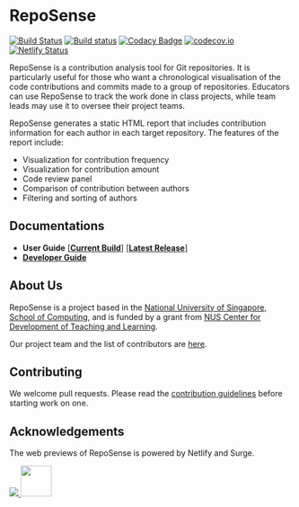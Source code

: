 # RepoSense
[![Build Status](https://travis-ci.org/reposense/RepoSense.svg?branch=master)](https://travis-ci.org/reposense/RepoSense)
[![Build status](https://ci.appveyor.com/api/projects/status/gsbkj5qby3pjd6nw/branch/master?svg=true)](https://ci.appveyor.com/project/eugenepeh/reposense/branch/master)
[![Codacy Badge](https://api.codacy.com/project/badge/Grade/08a3527378464ed4a5ad62e27f590d6a)](https://www.codacy.com/app/reposense/RepoSense?utm_source=github.com&amp;utm_medium=referral&amp;utm_content=reposense/RepoSense&amp;utm_campaign=Badge_Grade)
[![codecov.io](https://codecov.io/gh/reposense/RepoSense/branch/master/graphs/badge.svg?branch=master)](http://codecov.io/github/reposense/RepoSense?branch=master)
[![Netlify Status](https://api.netlify.com/api/v1/badges/260983b3-589e-4619-a2e8-0bfb7a2b4422/deploy-status)](https://app.netlify.com/sites/reposense/deploys)

RepoSense is a contribution analysis tool for Git repositories. It is particularly useful for those who want a chronological visualisation of the code contributions and commits made to a group of repositories. Educators can use RepoSense to track the work done in class projects, while team leads may use it to oversee their project teams.

RepoSense generates a static HTML report that includes contribution information for each author in each target repository.
The features of the report include:
* Visualization for contribution frequency
* Visualization for contribution amount
* Code review panel
* Comparison of contribution between authors
* Filtering and sorting of authors

## Documentations
* **User Guide** [[**Current Build**]](https://github.com/reposense/RepoSense/blob/master/docs/UserGuide.md) [[**Latest Release**]](https://github.com/reposense/RepoSense/blob/release/docs/UserGuide.md)
* [**Developer Guide**](docs/DeveloperGuide.md)

## About Us
RepoSense is a project based in the [National University of Singapore, School of Computing](http://www.comp.nus.edu.sg/), and is funded by a grant from [NUS Center for Development of Teaching and Learning](http://www.cdtl.nus.edu.sg/).

Our project team and the list of contributors are [here](docs/about.md).

## Contributing
We welcome pull requests. Please read the [contribution guidelines](docs/Process.md#how-to-contribute-to-the-reposense-repository) before starting work on one.

## Acknowledgements
The web previews of RepoSense is powered by Netlify and Surge.

<a href="https://www.netlify.com">
  <img src="https://www.netlify.com/img/global/badges/netlify-color-bg.svg"/>
</a>
<a href="https://surge.sh">
  <img width="55px" src="https://surge.sh/images/logos/svg/surge-logo.svg">
</a>
